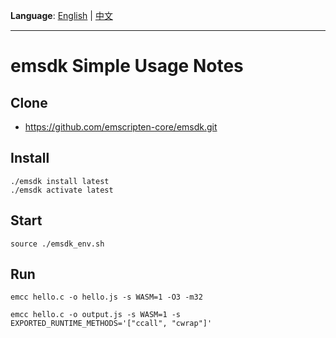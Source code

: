 **Language**: [English](#) | [中文](README.zh.md)

---

# emsdk Simple Usage Notes

## Clone

- https://github.com/emscripten-core/emsdk.git

## Install

```shell
./emsdk install latest
./emsdk activate latest
```

## Start

```shell
source ./emsdk_env.sh
```

## Run

```shell
emcc hello.c -o hello.js -s WASM=1 -O3 -m32
```

```shell
emcc hello.c -o output.js -s WASM=1 -s EXPORTED_RUNTIME_METHODS='["ccall", "cwrap"]'
```
